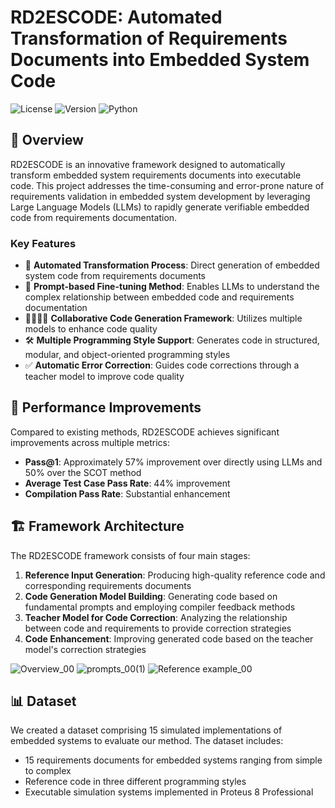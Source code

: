 # RD2ESCODE: Automated Transformation of Requirements Documents into Embedded System Code

![License](https://img.shields.io/badge/license-MIT-blue)
![Version](https://img.shields.io/badge/version-1.0.0-green)
![Python](https://img.shields.io/badge/python-3.7+-orange)

## 📝 Overview

RD2ESCODE is an innovative framework designed to automatically transform embedded system requirements documents into executable code. This project addresses the time-consuming and error-prone nature of requirements validation in embedded system development by leveraging Large Language Models (LLMs) to rapidly generate verifiable embedded code from requirements documentation.

### Key Features

- 🔄 **Automated Transformation Process**: Direct generation of embedded system code from requirements documents
- 🧠 **Prompt-based Fine-tuning Method**: Enables LLMs to understand the complex relationship between embedded code and requirements documentation
- 👨‍👩‍👧‍👦 **Collaborative Code Generation Framework**: Utilizes multiple models to enhance code quality
- 🛠️ **Multiple Programming Style Support**: Generates code in structured, modular, and object-oriented programming styles
- ✅ **Automatic Error Correction**: Guides code corrections through a teacher model to improve code quality

## 🚀 Performance Improvements

Compared to existing methods, RD2ESCODE achieves significant improvements across multiple metrics:

- **Pass@1**: Approximately 57% improvement over directly using LLMs and 50% over the SCOT method
- **Average Test Case Pass Rate**: 44% improvement
- **Compilation Pass Rate**: Substantial enhancement

## 🏗️ Framework Architecture

The RD2ESCODE framework consists of four main stages:

1. **Reference Input Generation**: Producing high-quality reference code and corresponding requirements documents
2. **Code Generation Model Building**: Generating code based on fundamental prompts and employing compiler feedback methods
3. **Teacher Model for Code Correction**: Analyzing the relationship between code and requirements to provide correction strategies
4. **Code Enhancement**: Improving generated code based on the teacher model's correction strategies

![Overview_00](https://github.com/user-attachments/assets/e5b967b3-12fb-4d54-8669-4eb7dce9cb06)
![prompts_00(1)](https://github.com/user-attachments/assets/15969c5e-e000-489b-9e33-b17dbba59221)
![Reference example_00](https://github.com/user-attachments/assets/5db547b3-6e3d-401d-9b50-d3ee8a76413f)



## 📊 Dataset
We created a dataset comprising 15 simulated implementations of embedded systems to evaluate our method. The dataset includes:

- 15 requirements documents for embedded systems ranging from simple to complex
- Reference code in three different programming styles
- Executable simulation systems implemented in Proteus 8 Professional
